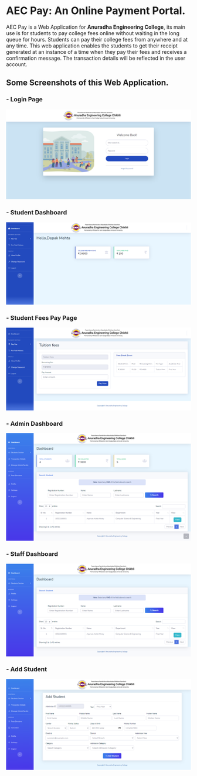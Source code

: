 # AEC Pay: An Online Payment Portal.

AEC Pay is a Web Application for **Anuradha Engineering College**, its main use is for students to pay college fees online without waiting in the long queue for hours. Students can pay their college fees from anywhere and at any time. This web application enables the students to get their receipt generated at an instance of a time when they pay their fees and receives a confirmation message. The transaction details will be reflected in the user account. 

## Some Screenshots of this Web Application.

### - Login Page
[![](Images/student-login.png)](https://github.com/Apurvanmorey/final-year-project/blob/main/Images/admin-dashboard.png?raw=true)

### - Student Dashboard
![](Images/student-dashboard.png)

### - Student Fees Pay Page
![](Images/pay-ffes.png)

### - Admin Dashboard
![](Images/admin-dashboard.png)

### - Staff Dashboard
![](Images/staff-dashboard.png)

### - Add Student
![](Images/add%20student.png)
